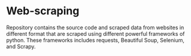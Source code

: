 # Web-scraping
Repository contains the source code and scraped data from websites in different format that are scraped using different powerful frameworks of python. These frameworks includes requests, Beautiful Soup, Selenium, and Scrapy.
